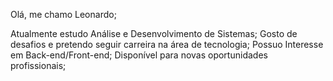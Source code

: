  Olá, me chamo Leonardo;

 Atualmente estudo Análise e Desenvolvimento de Sistemas;
 Gosto de desafios e pretendo seguir carreira na área de tecnologia;
 Possuo Interesse em Back-end/Front-end;
 Disponível para novas oportunidades profissionais;

